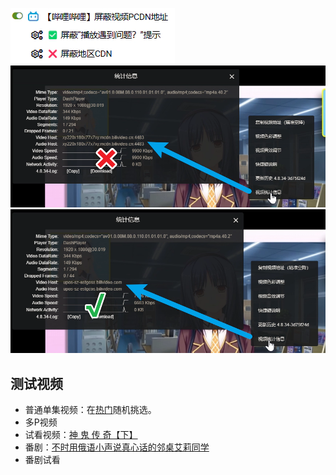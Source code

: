 
![](menu.webp)
![](no.webp)
![](yes.webp)

## 测试视频

- 普通单集视频：在[热门](https://www.bilibili.com/v/popular/all)随机挑选。
- 多P视频
- 试看视频：[神 鬼 传 奇【下】](https://www.bilibili.com/video/BV19E4m1R761)
- 番剧：[不时用俄语小声说真心话的邻桌艾莉同学](https://www.bilibili.com/bangumi/play/ep827835)
- 番剧试看
